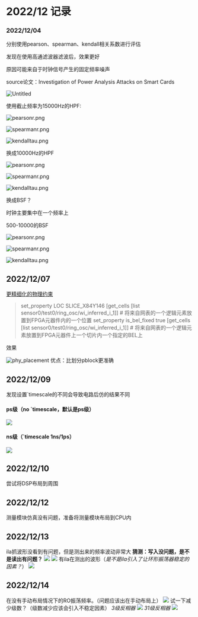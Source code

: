 # 2022/12 记录
### 2022/12/04
分别使用pearson、spearman、kendall相关系数进行评估

发现在使用高通滤波器滤波后，效果更好

原因可能来自于时钟信号产生的固定频率噪声

source论文：Investigation of Power Analysis Attacks on Smart Cards

![Untitled](imgs/Untitled.png)

使用截止频率为15000Hz的HPF:

![pearsonr.png](imgs/pearsonr.png)

![spearmanr.png](imgs/spearmanr.png)

![kendalltau.png](imgs/kendalltau.png)

换成10000Hz的HPF

![pearsonr.png](imgs/pearsonr%201.png)

![spearmanr.png](imgs/spearmanr%201.png)

![kendalltau.png](imgs/kendalltau%201.png)

换成BSF？

时钟主要集中在一个频率上

500-10000的BSF

![pearsonr.png](imgs/pearsonr%202.png)

![spearmanr.png](imgs/spearmanr%202.png)

![kendalltau.png](imgs/kendalltau%202.png)

## 2022/12/07

[更精细化的物理约束](https://blog.csdn.net/Archar_Saber/article/details/123663051)

> set_property LOC SLICE_X84Y146 [get_cells [list sensor0/test0/ring_osc/wi_inferred_i_1]] # 将来自网表的一个逻辑元素放置到FPGA元器件内的一个位置
>set_property is_bel_fixed true [get_cells [list sensor0/test0/ring_osc/wi_inferred_i_1]] # 将来自网表的一个逻辑元素放置到FPGA元器件上一个切片内一个指定的BEL上

效果

![phy_placement](imgs/phy_placement.png)
优点：比划分pblock更准确

## 2022/12/09

发现设置`timescale的不同会导致电路后仿的结果不同

#### ps级（no `timescale，默认是ps级）

![](imgs/rof_ps.png)

#### ns级（`timescale 1ns/1ps）
![](imgs/rof_ns.png)


## 2022/12/10
尝试将DSP布局到周围

## 2022/12/12
测量模块仿真没有问题，准备将测量模块布局到CPU内

## 2022/12/13
ila抓波形没看到有问题，但是测出来的频率波动非常大
**猜测：写入没问题，是不是读出有问题？**
![](imgs/ila_dec13.png)
![](imgs/rof_on_board.png)
有ila在测出的波形（*是不是ila引入了让环形振荡器稳定的因素？*）
![](imgs/rof_with_ila.png)

## 2022/12/14
在没有手动布局情况下的RO振荡频率。（问题应该出在手动布局上）
![](imgs/ro51_no_placement.png)
试一下减少级数？（级数减少应该会引入不稳定因素）
_3级反相器_
![](imgs/ro3_f.png)
_31级反相器_
![](imgs/ro31_f.png)